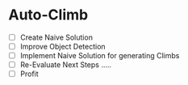 # Auto-Climb

- [ ] Create Naive Solution
- [ ] Improve Object Detection
- [ ] Implement Naive Solution for generating Climbs
- [ ] Re-Evaluate Next Steps
.....
- [ ] Profit
